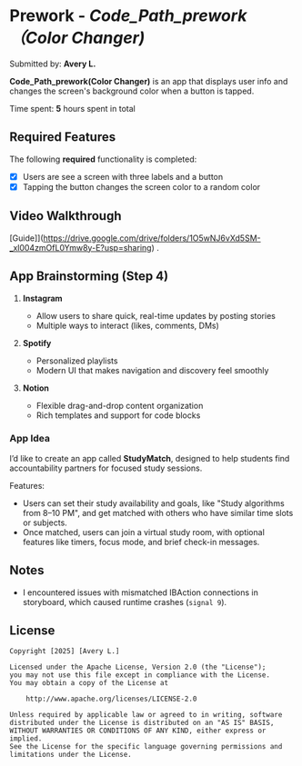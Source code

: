 # Prework - *Code_Path_prework（Color Changer)*

Submitted by: **Avery L.**

**Code_Path_prework(Color Changer)** is an app that displays user info and changes the screen's background color when a button is tapped. 

Time spent: **5** hours spent in total

## Required Features

The following **required** functionality is completed:

- [X] Users are see a screen with three labels and a button
- [X] Tapping the button changes the screen color to a random color

## Video Walkthrough
[Guide]](https://drive.google.com/drive/folders/1O5wNJ6vXd5SM-_xl004zmOfL0Ymw8y-E?usp=sharing) .
 
## App Brainstorming (Step 4)
1. **Instagram**
   - Allow users to share quick, real-time updates by posting stories
   - Multiple ways to interact (likes, comments, DMs)

2. **Spotify**
   - Personalized playlists
   - Modern UI that makes navigation and discovery feel smoothly

3. **Notion**
   - Flexible drag-and-drop content organization
   - Rich templates and support for code blocks

### App Idea 

I’d like to create an app called **StudyMatch**, designed to help students find accountability partners for focused study sessions. 

Features:
- Users can set their study availability and goals, like "Study algorithms from 8–10 PM", and get matched with others who have similar time slots or subjects. 
- Once matched, users can join a virtual study room, with optional features like timers, focus mode, and brief check-in messages.  

## Notes

- I encountered issues with mismatched IBAction connections in storyboard, which caused runtime crashes (`signal 9`). 

## License

    Copyright [2025] [Avery L.]

    Licensed under the Apache License, Version 2.0 (the "License");
    you may not use this file except in compliance with the License.
    You may obtain a copy of the License at

        http://www.apache.org/licenses/LICENSE-2.0

    Unless required by applicable law or agreed to in writing, software
    distributed under the License is distributed on an "AS IS" BASIS,
    WITHOUT WARRANTIES OR CONDITIONS OF ANY KIND, either express or implied.
    See the License for the specific language governing permissions and
    limitations under the License.
